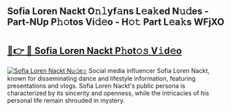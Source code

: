 ## Sofia Loren Nackt O𝚗𝚕yf𝚊ns L𝚎a𝚔ed N𝚞𝚍es - Part-NUp P𝚑𝚘tos Vi𝚍𝚎o - H𝚘𝚝 Part L𝚎a𝚔s WFjXO

# <h2><a href="http://kf7k21.oniu.top/?m=Sofia+Loren+Nackt">🔗👉 🔴 Sofia Loren Nackt P𝚑ot𝚘𝚜 V𝚒d𝚎o</a></h2>

[![Sofia Loren Nackt Nu𝚍e𝚜](https://i.imgur.com/0qMVB7G.gif)](http://kf7k21.oniu.top/?m=Sofia+Loren+Nackt)
Social media influencer Sofia Loren Nackt, known for disseminating dance and lifestyle information, featuring presentations and vlogs. Sofia Loren Nackt's public persona is characterized by its sincerity and openness, while the intricacies of his personal life remain shrouded in mystery.  
